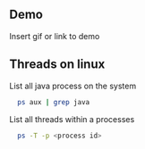 
## Demo

Insert gif or link to demo


## Threads on linux

List all java process on the system

```bash
  ps aux | grep java  
```

List all threads within a processes

```bash
  ps -T -p <process id>
```
